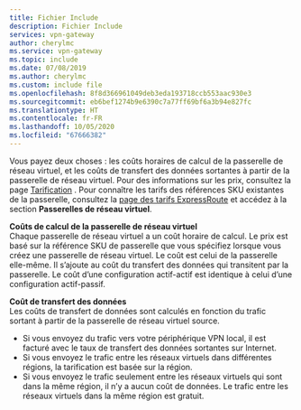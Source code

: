 ```yaml
---
title: Fichier Include
description: Fichier Include
services: vpn-gateway
author: cherylmc
ms.service: vpn-gateway
ms.topic: include
ms.date: 07/08/2019
ms.author: cherylmc
ms.custom: include file
ms.openlocfilehash: 8f8d366961049deb3eda193718ccb553aac930e3
ms.sourcegitcommit: eb6bef1274b9e6390c7a77ff69bf6a3b94e827fc
ms.translationtype: HT
ms.contentlocale: fr-FR
ms.lasthandoff: 10/05/2020
ms.locfileid: "67666382"
---
```

Vous payez deux choses : les coûts horaires de calcul de la passerelle de réseau virtuel, et les coûts de transfert des données sortantes à partir de la passerelle de réseau virtuel. Pour des informations sur les prix, consultez la page [Tarification](https://azure.microsoft.com/pricing/details/vpn-gateway) . Pour connaître les tarifs des références SKU existantes de la passerelle, consultez la [page des tarifs ExpressRoute](https://azure.microsoft.com/pricing/details/expressroute) et accédez à la section **Passerelles de réseau virtuel**.

**Coûts de calcul de la passerelle de réseau virtuel**<br>Chaque passerelle de réseau virtuel a un coût horaire de calcul. Le prix est basé sur la référence SKU de passerelle que vous spécifiez lorsque vous créez une passerelle de réseau virtuel. Le coût est celui de la passerelle elle-même. Il s’ajoute au coût du transfert des données qui transitent par la passerelle. Le coût d’une configuration actif-actif est identique à celui d’une configuration actif-passif.

**Coût de transfert des données**<br>Les coûts de transfert de données sont calculés en fonction du trafic sortant à partir de la passerelle de réseau virtuel source.

* Si vous envoyez du trafic vers votre périphérique VPN local, il est facturé avec le taux de transfert des données sortantes sur Internet.
* Si vous envoyez le trafic entre les réseaux virtuels dans différentes régions, la tarification est basée sur la région.
* Si vous envoyez le trafic seulement entre les réseaux virtuels qui sont dans la même région, il n’y a aucun coût de données. Le trafic entre les réseaux virtuels dans la même région est gratuit.
